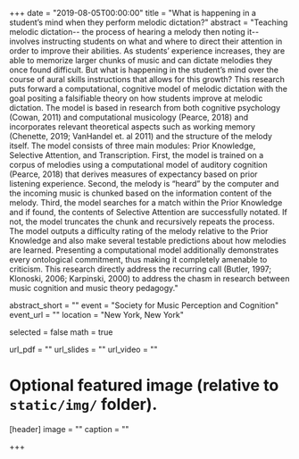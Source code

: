 +++
date = "2019-08-05T00:00:00"
title = "What is happening in a student’s mind when they perform melodic dictation?"
abstract = "Teaching melodic dictation-- the process of hearing a melody then noting it-- involves instructing students on what and where to direct their attention in order to improve their abilities. As students’ experience increases, they are able to memorize larger chunks of music and can dictate melodies they once found difficult. But what is happening in the student’s mind over the course of aural skills instructions that allows for this growth? This research puts forward a computational, cognitive model of melodic dictation with the goal positing a falsifiable theory on how students improve at melodic dictation. The model is based in research from both cognitive psychology (Cowan, 2011) and computational musicology (Pearce, 2018) and incorporates relevant theoretical aspects such as working memory (Chenette, 2019; VanHandel et. al 2011) and the structure of the melody itself. The model consists of three main modules: Prior Knowledge, Selective Attention, and Transcription. First, the model is trained on a corpus of melodies using a computational model of auditory cognition (Pearce, 2018) that derives measures of expectancy based on prior listening experience. Second, the melody is “heard” by the computer and the incoming music is chunked based on the information content of the melody. Third, the model searches for a match within the Prior Knowledge and if found, the contents of Selective Attention are successfully notated. If not, the model truncates the chunk and recursively repeats the process. The model outputs a difficulty rating of the melody relative to the Prior Knowledge and also make several testable predictions about how melodies are learned. Presenting a computational model additionally demonstrates every ontological commitment, thus making it completely amenable to criticism. This research directly address the recurring call (Butler, 1997; Klonoski, 2006; Karpinski, 2000) to address the chasm in research between music cognition and music theory pedagogy."

abstract_short = ""
event = "Society for Music Perception and Cognition"
event_url = ""
location = "New York, New York"

selected = false
math = true

url_pdf = ""
url_slides = ""
url_video = ""

# Optional featured image (relative to `static/img/` folder).
[header]
image = ""
caption = ""

+++


